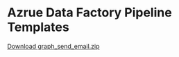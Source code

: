 # Azrue Data Factory Pipeline Templates

<a id="raw-url" href="https://github.com/CreativeDataEU/adf_templates/raw/main/graph_send_email.zip">Download graph_send_email.zip</a>
